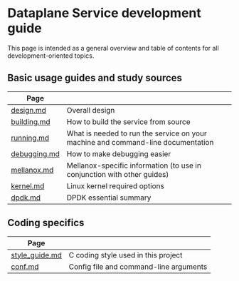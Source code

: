 # Dataplane Service development guide
This page is intended as a general overview and table of contents for all development-oriented topics.

## Basic usage guides and study sources
| Page |   |
|------|---|
| [design.md](design.md) | Overall design |
| [building.md](building.md) | How to build the service from source |
| [running.md](running.md) | What is needed to run the service on your machine and command-line documentation |
| [debugging.md](debugging.md) | How to make debugging easier |
| [mellanox.md](mellanox.md) | Mellanox-specific information (to use in conjunction with other guides) |
| [kernel.md](kernel.md) | Linux kernel required options |
| [dpdk.md](dpdk.md) | DPDK essential summary |


## Coding specifics
| Page |   |
|------|---|
| [style_guide.md](style_guide.md) | C coding style used in this project |
| [conf.md](conf.md) | Config file and command-line arguments |
